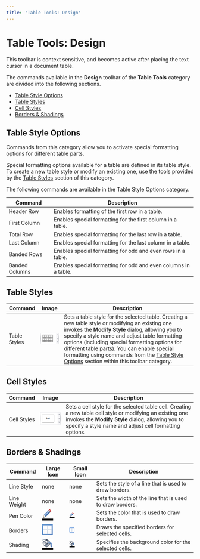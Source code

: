 ```yaml
---
title: 'Table Tools: Design'
---
```

# Table Tools: Design
This toolbar is context sensitive, and becomes active after placing the text cursor in a document table.

The commands available in the **Design** toolbar of the **Table Tools** category are divided into the following sections.
* [Table Style Options](#tablestyleoptions)
* [Table Styles](#tablestyles)
* [Cell Styles](#tablecellstyles)
* [Borders &amp; Shadings](#bordersshadings)

## <a name="tablestyleoptions"/>Table Style Options
Commands from this category allow you to activate special formatting options for different table parts.

Special formatting options available for a table are defined in its table style. To create a new table style or modify an existing one, use the tools provided by the [Table Styles](#tablestyles) section of this category.

The following commands are available in the Table Style Options category.

| Command | Description |
|---|---|
| Header Row | Enables formatting of the first row in a table. |
| First Column | Enables special formatting for the first column in a table. |
| Total Row | Enables special formatting for the last row in a table. |
| Last Column | Enables special formatting for the last column in a table. |
| Banded Rows | Enables special formatting for odd and even rows in a table. |
| Banded Columns | Enables special formatting for odd and even columns in a table. |

## <a name="tablestyles"/>Table Styles
| Command | Image | Description |
|---|---|---|
| Table Styles | ![table-styles](../../../../images/img20608.png) | Sets a table style for the selected table. Creating a new table style or modifying an existing one invokes the **Modify Style** dialog, allowing you to specify a style name and adjust table formatting options (including special formatting options for different table parts). You can enable special formatting using commands from the [Table Style Options](#tablestyleoptions) section within this toolbar category. |

## <a name="tablecellstyles"/>Cell Styles
| Command | Image | Description |
|---|---|---|
| Cell Styles | ![table-cell-styles](../../../../images/img20607.png) | Sets a cell style for the selected table cell. Creating a new table cell style or modifying an existing one invokes the **Modify Style** dialog, allowing you to specify a style name and adjust cell formatting options. |

## <a name="bordersshadings"/>Borders &amp; Shadings
| Command | Large Icon | Small Icon | Description |
|---|---|---|---|
| Line Style | none | none | Sets the style of a line that is used to draw borders. |
| Line Weight | none | none | Sets the width of the line that is used to draw borders. |
| Pen Color | ![icon-toolbar-table-tools-design-pen-color](../../../../images/img20615.png) | ![icon-small-toolbar-table-tools-design-pen-color](../../../../images/img20628.png) | Sets the color that is used to draw borders. |
| Borders | ![icon-toolbar-table-tools-design-borders](../../../../images/img20611.png) | ![icon-small-toolbar-table-tools-design-borders](../../../../images/img20625.png) | Draws the specified borders for selected cells. |
| Shading | ![icon-toolbar-table-tools-design-shading](../../../../images/img20619.png) | ![icon-small-toolbar-table-tools-design-shading](../../../../images/img20630.png) | Specifies the background color for the selected cells. |